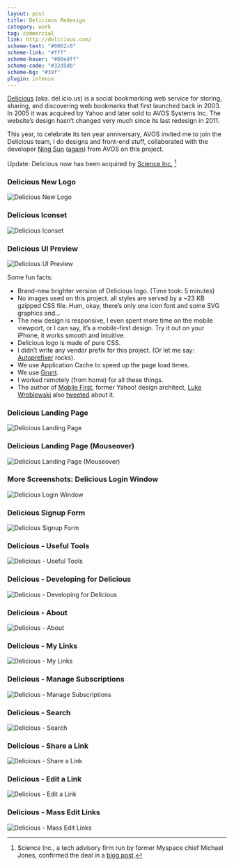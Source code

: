 ```yaml
---
layout: post
title: Delicious Redesign
category: work
tag: commercial
link: http://delicious.com/
scheme-text: "#0062c6"
scheme-link: "#fff"
scheme-hover: "#00edff"
scheme-code: "#32d5db"
scheme-bg: "#39f"
plugin: intense
---
```


<p><a href="http://delicious.com/">Delicious</a> (aka. del.icio.us) is a social bookmarking web service for storing, sharing, and discovering web bookmarks that first launched back in 2003. In 2005 it was acquired by Yahoo and later sold to AVOS Systems Inc. The website’s design hasn’t changed very much since its last redesign in 2011.</p>

<p>This year, to celebrate its ten year anniversary, AVOS invited me to join the Delicious team, I do designs and front-end stuff, collaborated with the developer <a href="http://sunng.info/">Ning Sun</a> (<a href="{% post_url /work/commercial/2012-12-13-readwise %}">again</a>) from AVOS on this project.</p>

Update: Delicious now has been acquired by [Science Inc.](http://science-inc.com/) [^1]

<h3>Delicious New Logo</h3>
<p><img src="{{ site.file }}/delicious.com-logo.png" alt="Delicious New Logo"></p>

<h3>Delicious Iconset</h3>
<p><img src="{{ site.file }}/delicious.com-iconset.png" alt="Delicious Iconset"></p>

<h3>Delicious UI Preview</h3>
<p><img src="{{ site.file }}/delicious.com.png" alt="Delicious UI Preview"></p>

<p>Some fun facts:</p>

<ul>
  <li>Brand-new brighter version of Delicious logo. (Time took: 5 minutes)</li>
  <li>No images used on this project. all styles are served by a ~23 KB gzipped CSS file. Hum, okay, there’s only one icon font and some SVG graphics and&hellip;</li>
  <li>The new design is responsive, I even spent more time on the mobile viewport, or I can say, it’s a mobile-first design. Try it out on your iPhone, it works smooth and intuitive.</li>
  <li>Delicious logo is made of pure CSS.</li>
  <li>I didn’t write any vendor prefix for this project. (Or let me say: <a href="https://github.com/ai/autoprefixer">Autoprefixer</a> rocks).</li>
  <li>We use Application Cache to speed up the page load times.</li>
  <li>We use <a href="http://gruntjs.com/">Grunt</a>.</li>
  <li>I worked remotely (from home) for all these things.</li>
  <li>The author of <a href="http://www.abookapart.com/products/mobile-first">Mobile First</a>, former Yahoo! design architect, <a href="http://www.lukew.com/">Luke Wroblewski</a> also <a href="https://twitter.com/lukew/status/384744062361686017">tweeted</a> about it.</li>
</ul>

<h3>Delicious Landing Page</h3>
<p class="browser"><img src="{{ site.file }}/delicious.com-homepage.png" alt="Delicious Landing Page"></p>

<h3>Delicious Landing Page (Mouseover)</h3>
<p class="browser"><img src="{{ site.file }}/delicious.com-homepage-hover.png" alt="Delicious Landing Page (Mouseover)"></p>

<h3>More Screenshots: Delicious Login Window</h3>
<p class="browser"><img src="{{ site.file }}/delicious.com-screenshot-01.png" alt="Delicious Login Window"></p>

<h3>Delicious Signup Form</h3>
<p class="browser"><img src="{{ site.file }}/delicious.com-screenshot-02.png" alt="Delicious Signup Form"></p>

<h3>Delicious - Useful Tools</h3>
<p class="browser"><img src="{{ site.file }}/delicious.com-screenshot-03.png" alt="Delicious - Useful Tools"></p>

<h3>Delicious - Developing for Delicious</h3>
<p class="browser"><img src="{{ site.file }}/delicious.com-screenshot-04.png" alt="Delicious - Developing for Delicious"></p>

<h3>Delicious - About</h3>
<p class="browser"><img src="{{ site.file }}/delicious.com-screenshot-05.png" alt="Delicious - About"></p>

<h3>Delicious - My Links</h3>
<p class="browser"><img src="{{ site.file }}/delicious.com-screenshot-06.png" alt="Delicious - My Links"></p>

<h3>Delicious - Manage Subscriptions</h3>
<p class="browser"><img src="{{ site.file }}/delicious.com-screenshot-07.png" alt="Delicious - Manage Subscriptions"></p>

<h3>Delicious - Search</h3>
<p class="browser"><img src="{{ site.file }}/delicious.com-screenshot-08.png" alt="Delicious - Search"></p>

<h3>Delicious - Share a Link</h3>
<p class="browser"><img src="{{ site.file }}/delicious.com-screenshot-09.png" alt="Delicious - Share a Link"></p>

<h3>Delicious - Edit a Link</h3>
<p class="browser"><img src="{{ site.file }}/delicious.com-screenshot-10.png" alt="Delicious - Edit a Link"></p>

<h3>Delicious - Mass Edit Links</h3>
<p class="browser"><img src="{{ site.file }}/delicious.com-screenshot-11.png" alt="Delicious - Mass Edit Links"></p>

[^1]: Science Inc., a tech advisory firm run by former Myspace chief Michael Jones, confirmed the deal in a [blog post](http://science-inc.com/about/blog/2014/05/08/welcome-delicious-as-the-cornerstone-asset-of-our-new-data-content-group/).
